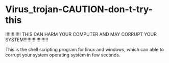 # Virus_trojan-CAUTION-don-t-try-this

!!!!!!!!!!!! THIS CAN HARM YOUR COMPUTER AND MAY CORRUPT YOUR SYSTEM!!!!!!!!!!!!!!!!!!!

This is the shell scripting program for linux and windows, which can able to corrupt your system operating system in few seconds.
